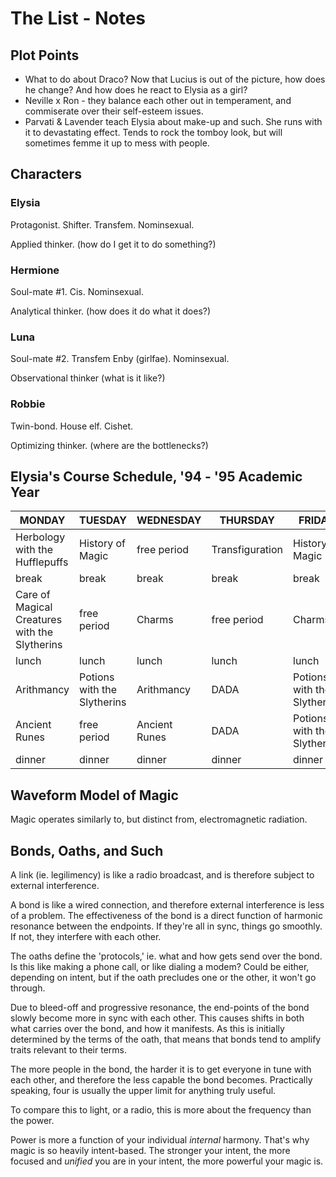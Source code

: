 # The List - Notes

## Plot Points

- What to do about Draco? Now that Lucius is out of the picture, how does he change? And how does he react to Elysia as a girl?
- Neville x Ron - they balance each other out in temperament, and commiserate over their self-esteem issues.
- Parvati & Lavender teach Elysia about make-up and such. She runs with it to devastating effect. Tends to rock the tomboy look, but will sometimes femme it up to mess with people.



## Characters

### Elysia

Protagonist. Shifter. Transfem. Nominsexual.

Applied thinker. (how do I get it to do something?)

### Hermione

Soul-mate #1. Cis. Nominsexual.

Analytical thinker. (how does it do what it does?)

### Luna

Soul-mate #2. Transfem Enby (girlfae). Nominsexual.

Observational thinker (what is it like?)

### Robbie

Twin-bond. House elf. Cishet.

Optimizing thinker. (where are the bottlenecks?)



## Elysia's Course Schedule, '94 - '95 Academic Year

| MONDAY                                        | TUESDAY                     | WEDNESDAY     | THURSDAY        | FRIDAY                      |
| --------------------------------------------- | --------------------------- | ------------- | --------------- | --------------------------- |
| Herbology with the Hufflepuffs                | History of Magic            | free period   | Transfiguration | History of Magic            |
| break                                         | break                       | break         | break           | break                       |
| Care of Magical Creatures with the Slytherins | free period                 | Charms        | free period     | Charms                      |
| lunch                                         | lunch                       | lunch         | lunch           | lunch                       |
| Arithmancy                                    | Potions with the Slytherins | Arithmancy    | DADA            | Potions with the Slytherins |
| Ancient Runes                                 | free period                 | Ancient Runes | DADA            | Potions with the Slytherins |
| dinner                                        | dinner                      | dinner        | dinner          | dinner                      |



## Waveform Model of Magic

Magic operates similarly to, but distinct from, electromagnetic radiation.



## Bonds, Oaths, and Such

A link (ie. legilimency) is like a radio broadcast, and is therefore subject to external interference.

A bond is like a wired connection, and therefore external interference is less of a problem. The effectiveness of the bond is a direct function of harmonic resonance between the endpoints. If they're all in sync, things go smoothly. If not, they interfere with each other.

The oaths define the 'protocols,' ie. what and how gets send over the bond. Is this like making a phone call, or like dialing a modem? Could be either, depending on intent, but if the oath precludes one or the other, it won't go through.

Due to bleed-off and progressive resonance, the end-points of the bond slowly become more in sync with each other. This causes shifts in both what carries over the bond, and how it manifests. As this is initially determined by the terms of the oath, that means that bonds tend to amplify traits relevant to their terms.

The more people in the bond, the harder it is to get everyone in tune with each other, and therefore the less capable the bond becomes. Practically speaking, four is usually the upper limit for anything truly useful.

To compare this to light, or a radio, this is more about the frequency than the power.

Power is more a function of your individual *internal* harmony. That's why magic is so heavily intent-based. The stronger your intent, the more focused and *unified* you are in your intent, the more powerful your magic is.